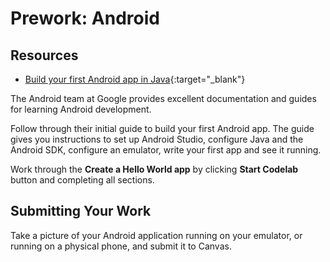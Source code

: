 # Prework: Android

## Resources

* [Build your first Android app in Java](https://developer.android.com/codelabs/build-your-first-android-app){:target="_blank"}

The Android team at Google provides excellent documentation and guides for learning Android development.

Follow through their initial guide to build your first Android app. The guide gives you instructions to set up Android Studio, configure Java and the Android SDK, configure an emulator, write your first app and see it running.

Work through the **Create a Hello World app** by clicking **Start Codelab** button and completing all sections.

## Submitting Your Work

Take a picture of your Android application running on your emulator, or running on a physical phone, and submit it to Canvas.
